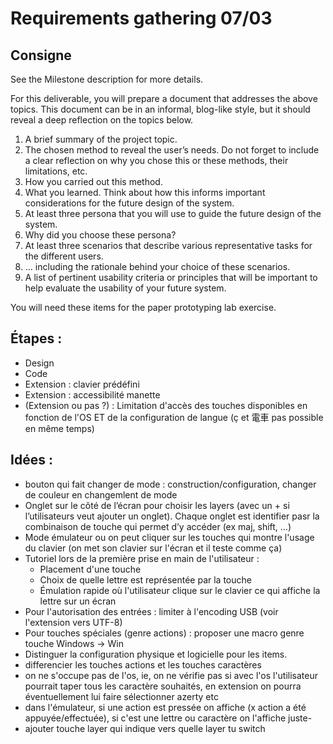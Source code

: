 # Requirements gathering 07/03
## Consigne

See the Milestone description for more details.

For this deliverable, you will prepare a document that addresses the above topics. This document can be in an informal, blog-like style, but it should reveal a deep reflection on the topics below.

1. A brief summary of the project topic.
2. The chosen method to reveal the user’s needs. Do not forget to include a clear reflection on why you chose this or these methods, their limitations, etc.
3. How you carried out this method.
4. What you learned. Think about how this informs important considerations for the future design of the system.
5. At least three persona that you will use to guide the future design of the system.
6. Why did you choose these persona?
7. At least three scenarios that describe various representative tasks for the different users.
8. … including the rationale behind your choice of these scenarios.
9. A list of pertinent usability criteria or principles that will be important to help evaluate the usability of your future system.

You will need these items for the paper prototyping lab exercise.

## Étapes : 
- Design
- Code
- Extension : clavier prédéfini
- Extension : accessibilité manette
- (Extension ou pas ?) : Limitation d'accès des touches disponibles en fonction de l'OS ET de la configuration de langue (ç et 電車 pas possible en même temps)

## Idées : 
- bouton qui fait changer de mode : construction/configuration, changer de couleur en changemlent de mode
- Onglet sur le côté de l’écran pour choisir les layers (avec un + si l’utilisateurs veut ajouter un onglet). Chaque onglet est identifier pasr la combinaison de touche qui permet d’y accéder (ex maj, shift, …)
- Mode émulateur ou on peut cliquer sur les touches qui montre l'usage du clavier (on met son clavier sur l'écran et il teste comme ça)
- Tutoriel lors de la première prise en main de l'utilisateur :    
    - Placement d'une touche
    - Choix de quelle lettre est représentée par la touche
    - Émulation rapide où l'utilisateur clique sur le clavier ce qui affiche la lettre sur un écran
- Pour l'autorisation des entrées : limiter à l'encoding USB (voir l'extension vers UTF-8)
- Pour touches spéciales (genre actions) : proposer une macro genre touche Windows -> Win
- Distinguer la configuration physique et logicielle pour les items.
- differencier les touches actions et les touches caractères    
- on ne s'occupe pas de l'os, ie, on ne vérifie pas si avec l'os l'utilisateur pourrait taper tous les caractère souhaités, en extension on pourra éventuellement lui faire sélectionner azerty etc
- dans l'émulateur, si une action est pressée on affiche (x action a été appuyée/effectuée), si c'est une lettre ou caractère on l'affiche juste- 
- ajouter touche layer qui indique vers quelle layer tu switch
